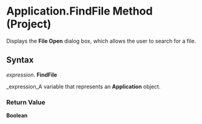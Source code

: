 
# Application.FindFile Method (Project)

Displays the  **File Open** dialog box, which allows the user to search for a file.


## Syntax

 _expression_. **FindFile**

 _expression_A variable that represents an  **Application** object.


### Return Value

 **Boolean**

